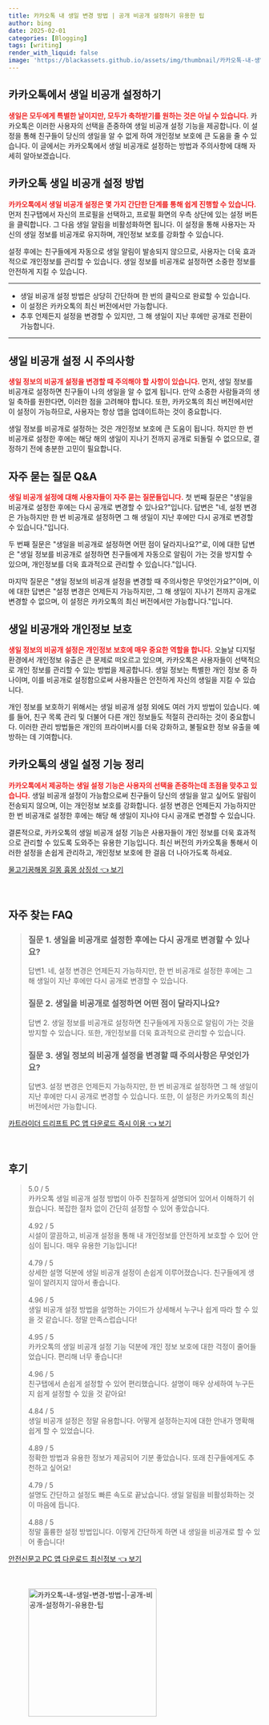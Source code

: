 ```yaml
---
title: 카카오톡 내 생일 변경 방법 | 공개 비공개 설정하기 유용한 팁
author: bing
date: 2025-02-01
categories: [Blogging]
tags: [writing]
render_with_liquid: false
image: 'https://blackassets.github.io/assets/img/thumbnail/카카오톡-내-생일-변경-방법-|-공개-비공개-설정하기-유용한-팁.webp'
---
```



<h2 id='카카오톡_생일비공개_설정'>카카오톡에서 생일 비공개 설정하기</h2>

<p><b><span style="color: #ee2323;">생일은 모두에게 특별한 날이지만, 모두가 축하받기를 원하는 것은 아닐 수 있습니다.</span></b> 카카오톡은 이러한 사용자의 선택을 존중하여 생일 비공개 설정 기능을 제공합니다. 이 설정을 통해 친구들이 당신의 생일을 알 수 없게 하여 개인정보 보호에 큰 도움을 줄 수 있습니다. 이 글에서는 카카오톡에서 생일 비공개로 설정하는 방법과 주의사항에 대해 자세히 알아보겠습니다.</p>

<h2 id='생일_비공개_설정_방법'>카카오톡 생일 비공개 설정 방법</h2>

<p><b><span style="color: #ee2323;">카카오톡에서 생일 비공개 설정은 몇 가지 간단한 단계를 통해 쉽게 진행할 수 있습니다.</span></b> 먼저 친구탭에서 자신의 프로필을 선택하고, 프로필 화면의 우측 상단에 있는 설정 버튼을 클릭합니다. 그 다음 생일 알림을 비활성화하면 됩니다. 이 설정을 통해 사용자는 자신의 생일 정보를 비공개로 유지하며, 개인정보 보호를 강화할 수 있습니다.</p>

<p>설정 후에는 친구들에게 자동으로 생일 알림이 발송되지 않으므로, 사용자는 더욱 효과적으로 개인정보를 관리할 수 있습니다. 생일 정보를 비공개로 설정하면 소중한 정보를 안전하게 지킬 수 있습니다.</p>

<hr />

<ul>
    <li>생일 비공개 설정 방법은 상당히 간단하며 한 번의 클릭으로 완료할 수 있습니다.</li>
    <li>이 설정은 카카오톡의 최신 버전에서만 가능합니다.</li>
    <li>추후 언제든지 설정을 변경할 수 있지만, 그 해 생일이 지난 후에만 공개로 전환이 가능합니다.</li>
</ul>

<hr />

<h2 id='생일_비공개_시_주의사항'>생일 비공개 설정 시 주의사항</h2>

<p><b><span style="color: #ee2323;">생일 정보의 비공개 설정을 변경할 때 주의해야 할 사항이 있습니다.</span></b> 먼저, 생일 정보를 비공개로 설정하면 친구들이 나의 생일을 알 수 없게 됩니다. 만약 소중한 사람들과의 생일 축하를 원한다면, 이러한 점을 고려해야 합니다. 또한, 카카오톡의 최신 버전에서만 이 설정이 가능하므로, 사용자는 항상 앱을 업데이트하는 것이 중요합니다.</p>

<p>생일 정보를 비공개로 설정하는 것은 개인정보 보호에 큰 도움이 됩니다. 하지만 한 번 비공개로 설정한 후에는 해당 해의 생일이 지나기 전까지 공개로 되돌릴 수 없으므로, 결정하기 전에 충분한 고민이 필요합니다.</p>

<h2 id='자주묻는질문'>자주 묻는 질문 Q&A</h2>

<p><b><span style="color: #ee2323;">생일 비공개 설정에 대해 사용자들이 자주 묻는 질문들입니다.</span></b> 첫 번째 질문은 "생일을 비공개로 설정한 후에는 다시 공개로 변경할 수 있나요?"입니다. 답변은 "네, 설정 변경은 가능하지만 한 번 비공개로 설정하면 그 해 생일이 지난 후에만 다시 공개로 변경할 수 있습니다."입니다.</p>

<p>두 번째 질문은 "생일을 비공개로 설정하면 어떤 점이 달라지나요?"로, 이에 대한 답변은 "생일 정보를 비공개로 설정하면 친구들에게 자동으로 알림이 가는 것을 방지할 수 있으며, 개인정보를 더욱 효과적으로 관리할 수 있습니다."입니다.</p>

<p>마지막 질문은 "생일 정보의 비공개 설정을 변경할 때 주의사항은 무엇인가요?"이며, 이에 대한 답변은 "설정 변경은 언제든지 가능하지만, 그 해 생일이 지나기 전까지 공개로 변경할 수 없으며, 이 설정은 카카오톡의 최신 버전에서만 가능합니다."입니다.</p>

<h2 id='생일비공개_와_개인정보_보호'>생일 비공개와 개인정보 보호</h2>

<p><b><span style="color: #ee2323;">생일 정보의 비공개 설정은 개인정보 보호에 매우 중요한 역할을 합니다.</span></b> 오늘날 디지털 환경에서 개인정보 유출은 큰 문제로 떠오르고 있으며, 카카오톡은 사용자들이 선택적으로 개인 정보를 관리할 수 있는 방법을 제공합니다. 생일 정보는 특별한 개인 정보 중 하나이며, 이를 비공개로 설정함으로써 사용자들은 안전하게 자신의 생일을 지킬 수 있습니다.</p>

<p>개인 정보를 보호하기 위해서는 생일 비공개 설정 외에도 여러 가지 방법이 있습니다. 예를 들어, 친구 목록 관리 및 더불어 다른 개인 정보들도 적절히 관리하는 것이 중요합니다. 이러한 관리 방법들은 개인의 프라이버시를 더욱 강화하고, 불필요한 정보 유출을 예방하는 데 기여합니다.</p>

<h2 id='카카오톡_기능_정리'>카카오톡의 생일 설정 기능 정리</h2>

<p><b><span style="color: #ee2323;">카카오톡에서 제공하는 생일 설정 기능은 사용자의 선택을 존중하는데 초점을 맞추고 있습니다.</span></b> 생일 비공개 설정이 가능함으로써 친구들이 당신의 생일을 알고 싶어도 알림이 전송되지 않으며, 이는 개인정보 보호를 강화합니다. 설정 변경은 언제든지 가능하지만 한 번 비공개로 설정한 후에는 해당 해 생일이 지나야 다시 공개로 변경할 수 있습니다.</p>

<p>결론적으로, 카카오톡의 생일 비공개 설정 기능은 사용자들이 개인 정보를 더욱 효과적으로 관리할 수 있도록 도와주는 유용한 기능입니다. 최신 버전의 카카오톡을 통해서 이러한 설정을 손쉽게 관리하고, 개인정보 보호에 한 걸음 더 나아가도록 하세요.</p>


<p><a class="click-button" title="물고기꿈해몽 길몽 흉몽 상징성" href="https://blackassets.github.io/posts/%EB%AC%BC%EA%B3%A0%EA%B8%B0%EA%BF%88%ED%95%B4%EB%AA%BD-%EA%B8%B8%EB%AA%BD-%ED%9D%89%EB%AA%BD-%EC%83%81%EC%A7%95%EC%84%B1/" rel="dofollow">물고기꿈해몽 길몽 흉몽 상징성 👈 보기</a></p><br>
<h2 id='자주_찾는_FAQ'>자주 찾는 FAQ</h2>
<div itemscope="" itemtype="https://schema.org/FAQPage">
<blockquote>
<div itemscope="" itemprop="mainEntity" itemtype="https://schema.org/Question">
<h3 itemprop="name">질문 1. 생일을 비공개로 설정한 후에는 다시 공개로 변경할 수 있나요?</h3>
<div itemscope="" itemprop="acceptedAnswer" itemtype="https://schema.org/Answer">
<span itemprop="text">
<p>답변1. 네, 설정 변경은 언제든지 가능하지만, 한 번 비공개로 설정한 후에는 그 해 생일이 지난 후에만 다시 공개로 변경할 수 있습니다.</p>
</span>
</div>
</div>
<div itemscope="" itemprop="mainEntity" itemtype="https://schema.org/Question">
<h3 itemprop="name">질문 2. 생일을 비공개로 설정하면 어떤 점이 달라지나요?</h3>
<div itemscope="" itemprop="acceptedAnswer" itemtype="https://schema.org/Answer">
<span itemprop="text">
<p>답변 2. 생일 정보를 비공개로 설정하면 친구들에게 자동으로 알림이 가는 것을 방지할 수 있습니다. 또한, 개인정보를 더욱 효과적으로 관리할 수 있습니다.</p>
</span>
</div>
</div>
<div itemscope="" itemprop="mainEntity" itemtype="https://schema.org/Question">
<h3 itemprop="name">질문 3. 생일 정보의 비공개 설정을 변경할 때 주의사항은 무엇인가요?</h3>
<div itemscope="" itemprop="acceptedAnswer" itemtype="https://schema.org/Answer">
<span itemprop="text">
<p>답변3. 설정 변경은 언제든지 가능하지만, 한 번 비공개로 설정하면 그 해 생일이 지난 후에만 다시 공개로 변경할 수 있습니다. 또한, 이 설정은 카카오톡의 최신 버전에서만 가능합니다.</p>
</span>
</div>
</div>
</blockquote>
</div>
<p><a class="click-button" title="카트라이더 드리프트 PC 앱 다운로드 즉시 이용" href="https://blackassets.github.io/posts/%EC%B9%B4%ED%8A%B8%EB%9D%BC%EC%9D%B4%EB%8D%94-%EB%93%9C%EB%A6%AC%ED%94%84%ED%8A%B8-PC-%EC%95%B1-%EB%8B%A4%EC%9A%B4%EB%A1%9C%EB%93%9C-%EC%A6%89%EC%8B%9C-%EC%9D%B4%EC%9A%A9/" rel="dofollow">카트라이더 드리프트 PC 앱 다운로드 즉시 이용 👈 보기</a></p><br>
<h2 id='후기'>후기</h2>
<div itemscope itemtype="https://schema.org/Product">
  <blockquote>
  <div itemprop="review" itemscope itemtype="https://schema.org/Review">
      <div itemprop="reviewRating" itemscope itemtype="https://schema.org/Rating"> <span itemprop="ratingValue">5.0</span> / <span itemprop="bestRating">5</span> </div>
      <span itemprop="reviewBody">카카오톡 생일 비공개 설정 방법이 아주 친절하게 설명되어 있어서 이해하기 쉬웠습니다. 복잡한 절차 없이 간단히 설정할 수 있어 좋았습니다.</span>
  </div>
  <br>
  <div itemprop="review" itemscope itemtype="https://schema.org/Review">
      <div itemprop="reviewRating" itemscope itemtype="https://schema.org/Rating"> <span itemprop="ratingValue">4.92</span> / <span itemprop="bestRating">5</span> </div>
      <span itemprop="reviewBody">시설이 깔끔하고, 비공개 설정을 통해 내 개인정보를 안전하게 보호할 수 있어 안심이 됩니다. 매우 유용한 기능입니다!</span>
  </div>
  <br>
  <div itemprop="review" itemscope itemtype="https://schema.org/Review">
      <div itemprop="reviewRating" itemscope itemtype="https://schema.org/Rating"> <span itemprop="ratingValue">4.79</span> / <span itemprop="bestRating">5</span> </div>
      <span itemprop="reviewBody">상세한 설명 덕분에 생일 비공개 설정이 손쉽게 이루어졌습니다. 친구들에게 생일이 알려지지 않아서 좋습니다.</span>
  </div>
  <br>
  <div itemprop="review" itemscope itemtype="https://schema.org/Review">
      <div itemprop="reviewRating" itemscope itemtype="https://schema.org/Rating"> <span itemprop="ratingValue">4.96</span> / <span itemprop="bestRating">5</span> </div>
      <span itemprop="reviewBody">생일 비공개 설정 방법을 설명하는 가이드가 상세해서 누구나 쉽게 따라 할 수 있을 것 같습니다. 정말 만족스럽습니다!</span>
  </div>
  <br>
  <div itemprop="review" itemscope itemtype="https://schema.org/Review">
      <div itemprop="reviewRating" itemscope itemtype="https://schema.org/Rating"> <span itemprop="ratingValue">4.95</span> / <span itemprop="bestRating">5</span> </div>
      <span itemprop="reviewBody">카카오톡의 생일 비공개 설정 기능 덕분에 개인 정보 보호에 대한 걱정이 줄어들었습니다. 편리해 너무 좋습니다!</span>
  </div>
  <br>
  <div itemprop="review" itemscope itemtype="https://schema.org/Review">
      <div itemprop="reviewRating" itemscope itemtype="https://schema.org/Rating"> <span itemprop="ratingValue">4.96</span> / <span itemprop="bestRating">5</span> </div>
      <span itemprop="reviewBody">친구탭에서 손쉽게 설정할 수 있어 편리했습니다. 설명이 매우 상세하여 누구든지 쉽게 설정할 수 있을 것 같아요!</span>
  </div>
  <br>
  <div itemprop="review" itemscope itemtype="https://schema.org/Review">
      <div itemprop="reviewRating" itemscope itemtype="https://schema.org/Rating"> <span itemprop="ratingValue">4.84</span> / <span itemprop="bestRating">5</span> </div>
      <span itemprop="reviewBody">생일 비공개 설정은 정말 유용합니다. 어떻게 설정하는지에 대한 안내가 명확해 쉽게 할 수 있었습니다.</span>
  </div>
  <br>
  <div itemprop="review" itemscope itemtype="https://schema.org/Review">
      <div itemprop="reviewRating" itemscope itemtype="https://schema.org/Rating"> <span itemprop="ratingValue">4.89</span> / <span itemprop="bestRating">5</span> </div>
      <span itemprop="reviewBody">정확한 방법과 유용한 정보가 제공되어 기분 좋았습니다. 또래 친구들에게도 추천하고 싶어요!</span>
  </div>
  <br>
  <div itemprop="review" itemscope itemtype="https://schema.org/Review">
      <div itemprop="reviewRating" itemscope itemtype="https://schema.org/Rating"> <span itemprop="ratingValue">4.79</span> / <span itemprop="bestRating">5</span> </div>
      <span itemprop="reviewBody">설명도 간단하고 설정도 빠른 속도로 끝났습니다. 생일 알림을 비활성화하는 것이 마음에 듭니다.</span>
  </div>
  <br>
  <div itemprop="review" itemscope itemtype="https://schema.org/Review">
      <div itemprop="reviewRating" itemscope itemtype="https://schema.org/Rating"> <span itemprop="ratingValue">4.88</span> / <span itemprop="bestRating">5</span> </div>
      <span itemprop="reviewBody">정말 훌륭한 설정 방법입니다. 이렇게 간단하게 하면 내 생일을 비공개로 할 수 있어 좋습니다!</span>
  </div>
  </blockquote>
</div>
<p><a class="click-button" title="안전신문고 PC 앱 다운로드 최신정보" href="https://blackassets.github.io/posts/%EC%95%88%EC%A0%84%EC%8B%A0%EB%AC%B8%EA%B3%A0-PC-%EC%95%B1-%EB%8B%A4%EC%9A%B4%EB%A1%9C%EB%93%9C-%EC%B5%9C%EC%8B%A0%EC%A0%95%EB%B3%B4/" rel="dofollow">안전신문고 PC 앱 다운로드 최신정보 👈 보기</a></p><br>
<figure class="image"><img src="https://blackassets.github.io/assets/img/thumbnail/카카오톡-내-생일-변경-방법-|-공개-비공개-설정하기-유용한-팁.webp" alt="카카오톡-내-생일-변경-방법-|-공개-비공개-설정하기-유용한-팁" width="256" height="256"></figure>